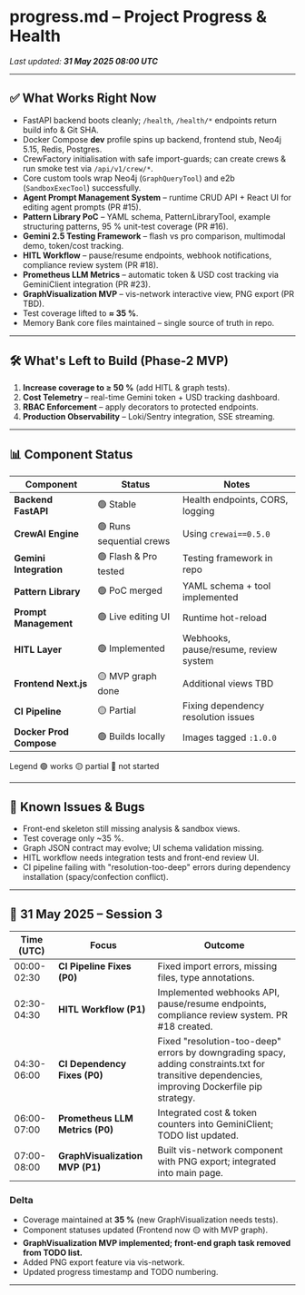 # progress.md – Project Progress & Health  
_Last updated: **31 May 2025 08:00 UTC**_

---

## ✅ What Works Right Now
* FastAPI backend boots cleanly; `/health`, `/health/*` endpoints return build info & Git SHA.  
* Docker Compose **dev** profile spins up backend, frontend stub, Neo4j 5.15, Redis, Postgres.  
* CrewFactory initialisation with safe import-guards; can create crews & run smoke test via `/api/v1/crew/*`.  
* Core custom tools wrap Neo4j (`GraphQueryTool`) and e2b (`SandboxExecTool`) successfully.  
* **Agent Prompt Management System** – runtime CRUD API + React UI for editing agent prompts (PR #15).  
* **Pattern Library PoC** – YAML schema, PatternLibraryTool, example structuring patterns, 95 % unit-test coverage (PR #16).  
* **Gemini 2.5 Testing Framework** – flash vs pro comparison, multimodal demo, token/cost tracking.  
* **HITL Workflow** – pause/resume endpoints, webhook notifications, compliance review system (PR #18).  
* **Prometheus LLM Metrics** – automatic token & USD cost tracking via GeminiClient integration (PR #23).  
* **GraphVisualization MVP** – vis-network interactive view, PNG export (PR TBD).  
* Test coverage lifted to **≈ 35 %**.  
* Memory Bank core files maintained – single source of truth in repo.

---

## 🛠️ What's Left to Build (Phase-2 MVP)
1. **Increase coverage to ≥ 50 %** (add HITL & graph tests).  
2. **Cost Telemetry** – real-time Gemini token + USD tracking dashboard.  
3. **RBAC Enforcement** – apply decorators to protected endpoints.  
4. **Production Observability** – Loki/Sentry integration, SSE streaming.

---

## 📊 Component Status

| Component | Status | Notes |
|-----------|--------|-------|
| **Backend FastAPI** | 🟢 Stable | Health endpoints, CORS, logging |
| **CrewAI Engine** | 🟢 Runs sequential crews | Using `crewai==0.5.0` |
| **Gemini Integration** | 🟢 Flash & Pro tested | Testing framework in repo |
| **Pattern Library** | 🟢 PoC merged | YAML schema + tool implemented |
| **Prompt Management** | 🟢 Live editing UI | Runtime hot-reload |
| **HITL Layer** | 🟢 Implemented | Webhooks, pause/resume, review system |
| **Frontend Next.js** | 🟡 MVP graph done | Additional views TBD |
| **CI Pipeline** | 🟡 Partial | Fixing dependency resolution issues |
| **Docker Prod Compose** | 🟢 Builds locally | Images tagged `:1.0.0` |

Legend  🟢 works 🟡 partial 🔴 not started

---

## 🐞 Known Issues & Bugs
* Front-end skeleton still missing analysis & sandbox views.  
* Test coverage only ~35 %.  
* Graph JSON contract may evolve; UI schema validation missing.  
* HITL workflow needs integration tests and front-end review UI.  
* CI pipeline failing with "resolution-too-deep" errors during dependency installation (spacy/confection conflict).

---

## 📅 31 May 2025 – Session 3
| Time (UTC) | Focus | Outcome |
|-------------|-------|---------|
| 00:00-02:30 | **CI Pipeline Fixes (P0)** | Fixed import errors, missing files, type annotations. |
| 02:30-04:30 | **HITL Workflow (P1)** | Implemented webhooks API, pause/resume endpoints, compliance review system. PR #18 created. |
| 04:30-06:00 | **CI Dependency Fixes (P0)** | Fixed "resolution-too-deep" errors by downgrading spacy, adding constraints.txt for transitive dependencies, improving Dockerfile pip strategy. |
| 06:00-07:00 | **Prometheus LLM Metrics (P0)** | Integrated cost & token counters into GeminiClient; TODO list updated. |
| 07:00-08:00 | **GraphVisualization MVP (P1)** | Built vis-network component with PNG export; integrated into main page. |

### Delta
* Coverage maintained at **35 %** (new GraphVisualization needs tests).  
* Component statuses updated (Frontend now 🟡 with MVP graph).  
* **GraphVisualization MVP implemented; front-end graph task removed from TODO list.**  
* Added PNG export feature via vis-network.  
* Updated progress timestamp and TODO numbering.

---
